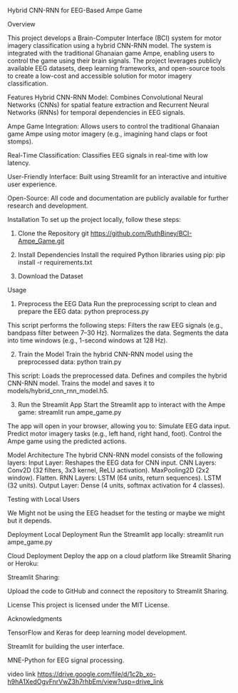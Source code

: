 Hybrid CNN-RNN for EEG-Based Ampe Game

Overview

This project develops a Brain-Computer Interface (BCI) system for motor imagery classification using a hybrid CNN-RNN model. The system is integrated with the traditional Ghanaian game Ampe, enabling users to control the game using their brain signals. The project leverages publicly available EEG datasets, deep learning frameworks, and open-source tools to create a low-cost and accessible solution for motor imagery classification.

Features
Hybrid CNN-RNN Model: Combines Convolutional Neural Networks (CNNs) for spatial feature extraction and Recurrent Neural Networks (RNNs) for temporal dependencies in EEG signals.

Ampe Game Integration: Allows users to control the traditional Ghanaian game Ampe using motor imagery (e.g., imagining hand claps or foot stomps).

Real-Time Classification: Classifies EEG signals in real-time with low latency.

User-Friendly Interface: Built using Streamlit for an interactive and intuitive user experience.

Open-Source: All code and documentation are publicly available for further research and development.

Installation
To set up the project locally, follow these steps:

1. Clone the Repository
   git https://github.com/RuthBiney/BCI-Ampe_Game.git

2. Install Dependencies
   Install the required Python libraries using pip:
   pip install -r requirements.txt

3. Download the Dataset
<!-- Have to replace with the Actual Ampe Dataset I'm working on.  -->

Usage

1. Preprocess the EEG Data
   Run the preprocessing script to clean and prepare the EEG data:
   python preprocess.py

This script performs the following steps:
Filters the raw EEG signals (e.g., bandpass filter between 7–30 Hz).
Normalizes the data.
Segments the data into time windows (e.g., 1-second windows at 128 Hz).

2. Train the Model
   Train the hybrid CNN-RNN model using the preprocessed data:
   python train.py

This script:
Loads the preprocessed data.
Defines and compiles the hybrid CNN-RNN model.
Trains the model and saves it to models/hybrid_cnn_rnn_model.h5.

3. Run the Streamlit App
   Start the Streamlit app to interact with the Ampe game:
   streamlit run ampe_game.py

The app will open in your browser, allowing you to:
Simulate EEG data input.
Predict motor imagery tasks (e.g., left hand, right hand, foot).
Control the Ampe game using the predicted actions.

Model Architecture
The hybrid CNN-RNN model consists of the following layers:
Input Layer:
Reshapes the EEG data for CNN input.
CNN Layers:
Conv2D (32 filters, 3x3 kernel, ReLU activation).
MaxPooling2D (2x2 window).
Flatten.
RNN Layers:
LSTM (64 units, return sequences).
LSTM (32 units).
Output Layer:
Dense (4 units, softmax activation for 4 classes).

Testing with Local Users

<!-- To test the system with real users:

Connect an EEG headset (e.g., OpenBCI Ganglion or Emotiv Epoc).

Run the Streamlit app and guide users through the process of playing the Ampe game using their brain signals.

Collect feedback and refine the system based on user input. -->  We Might not be using the EEG headset for the testing or maybe we might but it depends.

Deployment
Local Deployment
Run the Streamlit app locally:
streamlit run ampe_game.py

Cloud Deployment
Deploy the app on a cloud platform like Streamlit Sharing or Heroku:

Streamlit Sharing:

Upload the code to GitHub and connect the repository to Streamlit Sharing.

<!-- Contributing
Contributions are welcome! To contribute to this project:

Fork the repository.

Create a new branch for your feature or bug fix.

Submit a pull request with a detailed description of your changes. -->

License
This project is licensed under the MIT License.

Acknowledgments

TensorFlow and Keras for deep learning model development.

Streamlit for building the user interface.

MNE-Python for EEG signal processing.

video link https://drive.google.com/file/d/1c2b_xo-h9hA1XedOgvFnrVwZ3h7rhbEm/view?usp=drive_link
